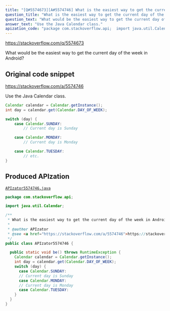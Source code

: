 ```yaml
---
title: "[Q#5574673][A#5574746] What is the easiest way to get the current day of the week in Android?"
question_title: "What is the easiest way to get the current day of the week in Android?"
question_text: "What would be the easiest way to get the current day of the week in Android?"
answer_text: "Use the Java Calendar class."
apization_code: "package com.stackoverflow.api;  import java.util.Calendar;  /**  * What is the easiest way to get the current day of the week in Android?  *  * @author APIzator  * @see <a href=\"https://stackoverflow.com/a/5574746\">https://stackoverflow.com/a/5574746</a>  */ public class APIzator5574746 {    public static void be() throws RuntimeException {     Calendar calendar = Calendar.getInstance();     int day = calendar.get(Calendar.DAY_OF_WEEK);     switch (day) {       case Calendar.SUNDAY:       // Current day is Sunday       case Calendar.MONDAY:       // Current day is Monday       case Calendar.TUESDAY:     }   } }"
---
```


https://stackoverflow.com/q/5574673

What would be the easiest way to get the current day of the week in Android?



## Original code snippet

https://stackoverflow.com/a/5574746

Use the Java Calendar class.

```java
Calendar calendar = Calendar.getInstance();
int day = calendar.get(Calendar.DAY_OF_WEEK); 

switch (day) {
    case Calendar.SUNDAY:
        // Current day is Sunday

    case Calendar.MONDAY:
        // Current day is Monday

    case Calendar.TUESDAY:
        // etc.
}
```

## Produced APIzation

[`APIzator5574746.java`](https://github.com/pasqualesalza/apization-temp-data/raw/master/apizations/java/APIzator5574746.java)

```java
package com.stackoverflow.api;

import java.util.Calendar;

/**
 * What is the easiest way to get the current day of the week in Android?
 *
 * @author APIzator
 * @see <a href="https://stackoverflow.com/a/5574746">https://stackoverflow.com/a/5574746</a>
 */
public class APIzator5574746 {

  public static void be() throws RuntimeException {
    Calendar calendar = Calendar.getInstance();
    int day = calendar.get(Calendar.DAY_OF_WEEK);
    switch (day) {
      case Calendar.SUNDAY:
      // Current day is Sunday
      case Calendar.MONDAY:
      // Current day is Monday
      case Calendar.TUESDAY:
    }
  }
}

```
